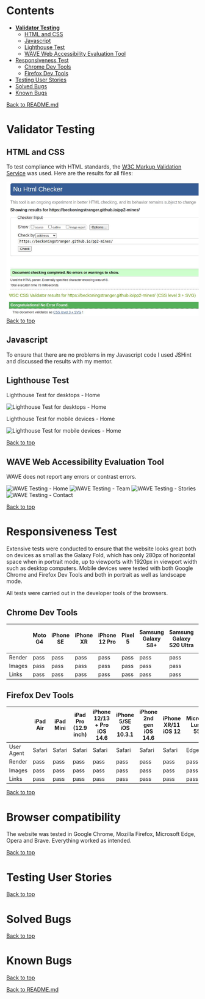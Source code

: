 # Contents

* [**Validator Testing**](#validator-testing)
  * [HTML and CSS](#html-and-css)
  * [Javascript](#javascript)
  * [Lighthouse Test](#lighthouse-test)
  * [WAVE Web Accessibility Evaluation Tool](#wave-web-accessibility-evaluation-tool)
* [Responsiveness Test](#responsiveness-test)
  * [Chrome Dev Tools](#chrome-dev-tools)
  * [Firefox Dev Tools](#firefox-dev-tools)
* [Testing User Stories](#testing-user-stories)
* [Solved Bugs](#solved-bugs)
* [Known Bugs](#known-bugs)

[Back to README.md](README.md)

# Validator Testing

## HTML and CSS

To test compliance with HTML standards, the [W3C Markup Validation Service](https://validator.w3.org/) was used. Here are the results for all files:

![index.html](/assets/readme-images/nuhtml.jpg)
![style.css](/assets/readme-images/jigsaw.jpg)
[Back to top](<#contents>)

## Javascript

To ensure that there are no problems in my Javascript code I used JSHint and discussed the results with my mentor.

## Lighthouse Test

Lighthouse Test for desktops - Home

![Lighthouse Test for desktops - Home](/assets/documentation-images/lighthouse-desktop-home.png)

Lighthouse Test for mobile devices - Home

![Lighthouse Test for mobile devices - Home](/assets/documentation-images/lighthouse-mobile-home.png)

[Back to top](<#contents>)

## WAVE Web Accessibility Evaluation Tool

WAVE does not report any errors or contrast errors.

![WAVE Testing - Home](/assets/documentation-images/WAVE-home.png)
![WAVE Testing - Team](/assets/documentation-images/WAVE-team.png)
![WAVE Testing - Stories](/assets/documentation-images/WAVE-stories.png)
![WAVE Testing - Contact](/assets/documentation-images/WAVE-contact.png)

[Back to top](<#contents>)

# Responsiveness Test

Extensive tests were conducted to ensure that the website looks great both on devices as small as the Galaxy Fold, which has only 280px of horizontal space when in portrait mode, up to viewports with 1920px in viewport width such as desktop computers. Mobile devices were tested with both Google Chrome and Firefox Dev Tools and both in portrait as well as landscape mode.

All tests were carried out in the developer tools of the browsers.

## Chrome Dev Tools

|| Moto G4 | iPhone SE | iPhone XR | iPhone 12 Pro | Pixel 5 | Samsung Galaxy S8+ | Samsung Galaxy S20 Ultra | iPad Air | iPad Mini | iPad Pro (12.9 inch) | Surface Pro 7 | Surface Duo | Galaxy Fold | Nest Hub | Nest Hub Max | Pixel 2 XL | Laptops (1366x768) | Desktops (1920x1080px) |
| --- | --- | --- | --- | --- | --- | --- | --- | --- | --- | --- | --- | --- | --- | --- | --- | --- | --- | --- |
| Render | pass | pass | pass | pass | pass | pass | pass | pass | pass | pass | pass | pass | pass | pass | pass | pass | pass | pass |
| Images | pass | pass | pass | pass | pass | pass | pass | pass | pass | pass | pass | pass | pass | pass | pass | pass | pass | pass |
| Links | pass | pass | pass | pass | pass | pass | pass | pass | pass | pass | pass | pass | pass | pass | pass | pass | pass | pass |

## Firefox Dev Tools

|| iPad Air | iPad Mini | iPad Pro (12.9 inch) | iPhone 12/13 + Pro iOS 14.6 | iPhone 5/SE iOS 10.3.1 | iPhone 2nd gen iOS 14.6 | iPhone XR/11 iOS 12 | Microsoft Lumia 550 | Microsoft Lumia 950 | Laptops (1366x768) | Desktops (1920x1080px)
| --- | --- | --- | --- | --- | --- | --- | --- | --- | --- | --- | --- |
| User Agent | Safari | Safari | Safari | Safari | Safari | Safari | Safari | Edge | Edge | Firefox | Firefox |
| Render | pass | pass | pass | pass | pass | pass | pass | pass | pass | pass | pass |
| Images | pass | pass | pass | pass | pass | pass | pass | pass | pass | pass | pass |
| Links | pass | pass | pass | pass | pass | pass | pass | pass | pass | pass | pass |

[Back to top](<#contents>)

# Browser compatibility

The website was tested in Google Chrome, Mozilla Firefox, Microsoft Edge, Opera and Brave. Everything worked as intended.

[Back to top](<#contents>)

# Testing User Stories



[Back to top](<#contents>)

# Solved Bugs



[Back to top](<#contents>)

# Known Bugs



[Back to top](<#contents>)

[Back to README.md](README.md)